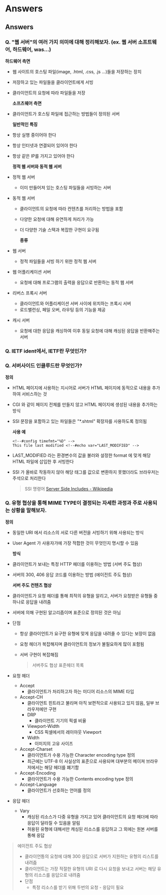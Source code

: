 # Answers

## Answers

### Q. "웹 서버"의 여러 가지 의미에 대해 정리해보자. \(ex. 웹 서버 소프트웨어, 하드웨어, was...\)

**하드웨어 측면**

* 웹 사이트의 호스팅 파일\(image, .html, .css, .js ...\)들을 저장하는 장치
* 저장하고 있는 파일들을 클라이언트에게 서빙
* 클라이언트의 요청에 따라 파일들을 저장

  **소프츠웨어 측면**

* 클라이언트가 호스팅 파일에 접근하는 방법들이 정의된 서버

  **일반적인 특징**

* 항상 실행 중이어야 한다
* 항상 인터넷과 연결되어 있어야 한다
* 항상 같은 IP를 가지고 있어야 한다

  **정적 웹 서버와 동적 웹 서버**

* 정적 웹 서버
  * 이미 만들어져 있는 호스팅 파일들을 서빙하는 서버
* 동적 웹 서버
  * 클라이언트의 요청에 따라 컨텐츠를 처리하는 방법을 포함
  * 다양한 요청에 대해 유연하게 처리가 가능
  * 더 다양한 기술 스택과 복잡한 구현이 요구됨

    **종류**
* 웹 서버
  * 정적 파일들을 서빙 하기 위한 정적 웹 서버
* 웹 어플리케이션 서버
  * 요청에 대해 프로그램의 출력을 응답으로 반환하는 동적 웹 서버
* 리버스 프록시 서버
  * 클라이언트와 어플리케이션 서버 사이에 위치하는 프록시 서버
  * 로드밸런싱, 페일 오버, 라우팅 등의 기능을 제공
* 캐시 서버
  * 요청에 대한 응답을 캐싱하여 이후 동일 요청에 대해 캐싱된 응답을 반환해주는 서버

### Q. IETF ident에서, IETF란 무엇인가?

### Q. 서버사이드 인클루드란 무엇인가?

**정의**

* HTML 페이지에 사용하는 지시어로 서버가 HTML 페이지에 동적으로 내용을 추가하여 서비스하는 것
* CGI 와 같이 페이지 전체를 만들지 않고 HTML 페이지에 생성된 내용을 추가하는 방식
* SSI 문장을 포함하고 있는 파일들은 "\*.shtml" 확장자를 사용하도록 정의됨

  **사용 예**

  ```markup
  <!--#config timefmt="%D" -->
  This file last modified <!--#echo var="LAST_MODIFIED" -->
  ```

* LAST\_MODIFIED 라는 환경변수의 값을 불러와 설정한 format 에 맞게 해당 HTML 파일에 삽입한 후 서빙한다
* SSI 가 올바로 작동하지 않아 해당 태그를 값으로 변환하지 못했더라도 브라우저는 주석으로 처리한다

  > SSI 명령어 [Server Side Includes - Wikipedia](https://en.wikipedia.org/wiki/Server_Side_Includes#Common)

### Q. 유형 협상을 통해 MIME TYPE이 결정되는 자세한 과정과 주로 사용되는 상황을 말해보자.

**정의**

* 동일한 URI 에서 리소스의 서로 다른 버전을 서빙하기 위해 사용되는 방식
* User Agent 가 사용자가에 가장 적합한 것이 무엇인지 명시할 수 있음

  **방식**

* 클라이언트가 보내는 특정 HTTP 헤더를 이용하는 방법 \(서버 주도 협상\)
* 서버의 300, 406 응답 코드를 이용하는 방법 \(에이전트 주도 협상\)

  **서버 주도 컨텐츠 협상**

* 클라이언트가 요청 헤더를 통해 최적의 유형을 알리고, 서버가 요청받은 유형들 중 하나로 응답을 내려줌
* 서버에 의해 구현된 알고리즘이며 표준으로 정의된 것은 아님
* 단점
  * 항상 클라이언트가 요구한 유형에 맞게 응답을 내려줄 수 있다는 보장이 없음
  * 요청 헤더가 복잡해지며 클라이언트의 정보가 불필요하게 많이 포함됨
  * 서버 구현이 복잡해짐

    > 서버주도 협상 표준헤더 목록
* 요청 헤더
  * Accept
    * 클라이언트가 처리하고자 하는 미디어 리소스의 MIME 타입
  * Accept-CH
    * 클라이언트 힌트라고 불리며 아직 보편적으로 사용되고 있지 않음, 일부 브라우저에만 구현
    * DRP
      * 클라이언트 기기의 픽셀 비율
    * Viewport-Width
      * CSS 픽셀에서의 레이아웃 Viewport
    * Width
      * 이미지의 고유 사이즈
  * Accept-Charset
    * 클라이언트가 수용 가능한 Character encoding type 정의
    * 최근에는 UTF-8 이 사실상의 표준으로 사용되며 대부분의 메이져 브라우저에서는 해당 헤더를 폐기함
  * Accept-Encoding
    * 클라이언트가 수용 가능한 Contents encoding type 정의
  * Accept-Language
    * 클라이언트가 선호하는 언어를 정의
* 응답 헤더
  * Vary
    * 캐싱된 리소스가 다중 유형을 가지고 있어 클라이언트의 요청 헤더에 따라 응답이 달라질 수 있음을 알림
    * 허용된 유형에 대해서만 캐싱된 리소스를 응답하고 그 외에는 원본 서버를 통해 응답

> 에이전트 주도 협상
>
> * 클라이언틍의 요청에 대해 300 응답으로 서버가 지원하는 유형의 리스트를 내려줌
> * 클라이언트는 가장 적절한 유형의 URI 로 다시 요청을 보내고 서버는 해당 유형의 리소스를 응답으로 내려줌
> * 단점
>   * 특정 리소스를 받기 위해 두번의 요청 - 응답이 필요

